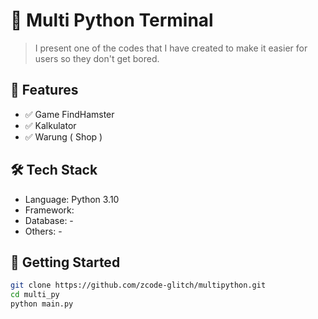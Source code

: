 # 🚀 Multi Python Terminal

> I present one of the codes that I have created to make it easier for users so they don't get bored. 

## 📌 Features
- ✅ Game FindHamster
- ✅ Kalkulator
- ✅ Warung ( Shop )

## 🛠️ Tech Stack
- Language: Python 3.10
- Framework: 
- Database: -
- Others: -

## 🚀 Getting Started
```bash
git clone https://github.com/zcode-glitch/multipython.git
cd multi_py
python main.py
